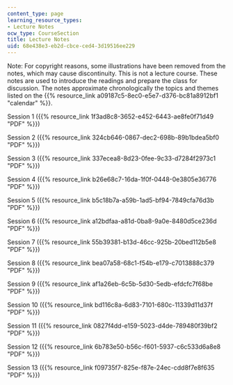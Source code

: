 ```yaml
---
content_type: page
learning_resource_types:
- Lecture Notes
ocw_type: CourseSection
title: Lecture Notes
uid: 68e438e3-eb2d-cbce-ced4-3d19516ee229
---
```


Note: For copyright reasons, some illustrations have been removed from the notes, which may cause discontinuity. This is not a lecture course. These notes are used to introduce the readings and prepare the class for discussion. The notes approximate chronologically the topics and themes listed on the {{% resource_link a09187c5-8ec0-e5e7-d376-bc81a8912bf1 "calendar" %}}.

Session 1 ({{% resource_link 1f3ad8c8-3652-e452-6443-ae8fe0f71d49 "PDF" %}})

Session 2 ({{% resource_link 324cb646-0867-dec2-698b-89b1bdea5bf0 "PDF" %}})

Session 3 ({{% resource_link 337ecea8-8d23-0fee-9c33-d7284f2973c1 "PDF" %}})

Session 4 ({{% resource_link b26e68c7-16da-1f0f-0448-0e3805e36776 "PDF" %}})

Session 5 ({{% resource_link b5c18b7a-a59b-1ad5-bf94-7849cfa76d3b "PDF" %}})

Session 6 ({{% resource_link a12bdfaa-a81d-0ba8-9a0e-8480d5ce236d "PDF" %}})

Session 7 ({{% resource_link 55b39381-b13d-46cc-925b-20bed112b5e8 "PDF" %}})

Session 8 ({{% resource_link bea07a58-68c1-f54b-e179-c7013888c379 "PDF" %}})

Session 9 ({{% resource_link af1a26eb-6c5b-5d30-5edb-efdcfc7f68be "PDF" %}})

Session 10 ({{% resource_link bd116c8a-6d83-7101-680c-11339d11d37f "PDF" %}})

Session 11 ({{% resource_link 0827f4dd-e159-5023-d4de-789480f39bf2 "PDF" %}})

Session 12 ({{% resource_link 6b783e50-b56c-f601-5937-c6c533d6a8e8 "PDF" %}})

Session 13 ({{% resource_link f09735f7-825e-f87e-24ec-cdd8f7e8f635 "PDF" %}})